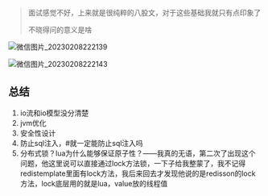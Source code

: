 > 面试感觉不好，上来就是很纯粹的八股文，对于这些基础我就只有点印象了
>
> 不晓得问的意义是啥

![微信图片_20230208222139](https://chunhui-a.oss-cn-nanjing.aliyuncs.com/typora/img/微信图片_20230208222139.jpg)

![微信图片_20230208222143](https://chunhui-a.oss-cn-nanjing.aliyuncs.com/typora/img/微信图片_20230208222143.jpg)

## 总结

1. io流和io模型没分清楚
2. jvm优化
3. 安全性设计
4. 防止sql注入，#就一定能防止sql注入吗
5. 分布式锁？lua为什么能够保证原子性？——我真的无语，第二次了出现这个问题，他这里说可以直接通过lock方法锁，一下子给我整蒙了，我不记得redistemplate里面有lock方法，我后来回去才发现他说的是redisson的lock方法，lock底层用的就是lua，value放的线程值

